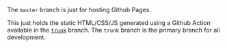 The `master` branch is just for hosting Github Pages. 

This just holds the static HTML/CSS/JS generated using a Github Action available in the [`trunk`](https://github.com/inclojure-org/inclojure-org.github.io/tree/trunk) branch. The `trunk` branch is the primary branch for all development.
